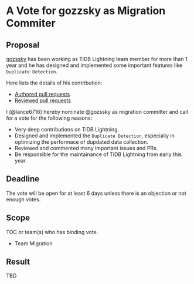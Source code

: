 # A Vote for gozzsky as Migration Commiter

## Proposal

[gozssky](https://github.com/gozssky) has been working as TiDB Lightning team member for more than 1 year and he has designed and implemented some important features like `Duplicate Detection`.

Here lists the details of his contribution:

* [Authored pull requests](https://github.com/pingcap/tidb/pulls?q=is%3Apr+sort%3Aupdated-desc+author%3Agozssky+is%3Aclosed).
* [Reviewed pull requests](https://github.com/pingcap/tidb/pulls?q=is%3Apr+reviewed-by%3Agozssky)

I (@lance6716) hereby nominate @gozssky as migration committer and call for a vote for the following reasons:

* Very deep contributions on TiDB Lightning. 
* Designed and implemented the `Duplicate Detection`, especially in optimizing the performace of dupdated data collection.
* Reviewed and commented many important issues and PRs.
* Be responsible for the maintainance of TiDB Lightning from early this year.

## Deadline

The vote will be open for at least 6 days unless there is an objection or not enough votes.

## Scope

TOC or team(s) who has binding vote.

* Team Migration

## Result

TBD
